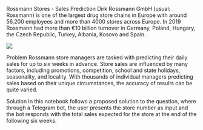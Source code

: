 Rossmann Stores - Sales Prediction
Dirk Rossmann GmbH (usual: Rossmann) is one of the largest drug store chains in Europe with around 56,200 employees and more than 4000 stores across Europe. In 2019 Rossmann had more than €10 billion turnover in Germany, Poland, Hungary, the Czech Republic, Turkey, Albania, Kosovo and Spain.

![](https://miro.medium.com/max/1000/0*IpUXpwNleNMgpPFr.png)



Problem
Rossmann store managers are tasked with predicting their daily sales for up to six weeks in advance. Store sales are influenced by many factors, including promotions, competition, school and state holidays, seasonality, and locality. With thousands of individual managers predicting sales based on their unique circumstances, the accuracy of results can be quite varied.

Solution
In this notebook follows a proposed solution to the question, where through a Telegram bot, the user presents the store number as input and the bot responds with the total sales expected for the store at the end of the following six weeks.
